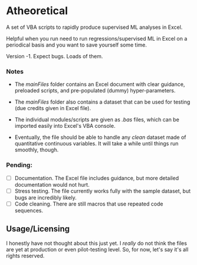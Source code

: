 # Atheoretical
A set of VBA scripts to rapidly produce supervised ML analyses in Excel.

Helpful when you run need to run regressions/supervised ML in Excel on a periodical basis and you want to save yourself some time.

Version -1. Expect bugs. Loads of them.

### Notes
- The *mainFiles* folder contains an Excel document with clear guidance, preloaded scripts, and pre-populated (dummy) hyper-parameters.
- The *mainFiles* folder also contains a dataset that can be used for testing (due credits given in Excel file).
- The individual modules/scripts are given as *.bas* files, which can be imported easily into Excel's VBA console.

- Eventually, the file should be able to handle any *clean* dataset made of quantitative continuous variables. It will take a while until things run smoothly, though.

### Pending:
- [ ] Documentation. The Excel file includes guidance, but more detailed documentation would not hurt.
- [ ] Stress testing. The file currently works fully with the sample dataset, but bugs are incredibly likely.
- [ ] Code cleaning. There are still macros that use repeated code sequences.

## Usage/Licensing
I honestly have not thought about this just yet. I *really* do not think the files are yet at production or even pilot-testing level. So, for now, let's say it's all rights reserved.
